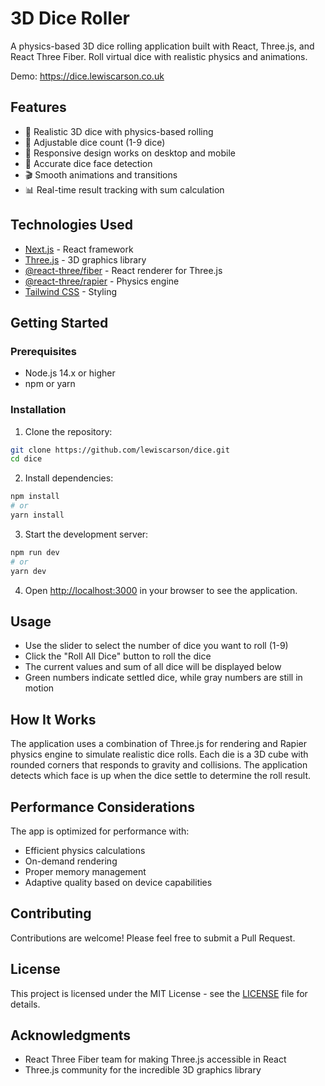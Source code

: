 # 3D Dice Roller

A physics-based 3D dice rolling application built with React, Three.js, and React Three Fiber. Roll virtual dice with realistic physics and animations.

Demo: https://dice.lewiscarson.co.uk

## Features

- 🎲 Realistic 3D dice with physics-based rolling
- 🔢 Adjustable dice count (1-9 dice)
- 📱 Responsive design works on desktop and mobile
- 🎯 Accurate dice face detection
- 🎬 Smooth animations and transitions
- 📊 Real-time result tracking with sum calculation

## Technologies Used

- [Next.js](https://nextjs.org/) - React framework
- [Three.js](https://threejs.org/) - 3D graphics library
- [@react-three/fiber](https://github.com/pmndrs/react-three-fiber) - React renderer for Three.js
- [@react-three/rapier](https://github.com/pmndrs/react-three-rapier) - Physics engine
- [Tailwind CSS](https://tailwindcss.com/) - Styling

## Getting Started

### Prerequisites

- Node.js 14.x or higher
- npm or yarn

### Installation

1. Clone the repository:
```bash
git clone https://github.com/lewiscarson/dice.git
cd dice
```

2. Install dependencies:
```bash
npm install
# or
yarn install
```

3. Start the development server:
```bash
npm run dev
# or
yarn dev
```

4. Open [http://localhost:3000](http://localhost:3000) in your browser to see the application.

## Usage

- Use the slider to select the number of dice you want to roll (1-9)
- Click the "Roll All Dice" button to roll the dice
- The current values and sum of all dice will be displayed below
- Green numbers indicate settled dice, while gray numbers are still in motion

## How It Works

The application uses a combination of Three.js for rendering and Rapier physics engine to simulate realistic dice rolls. Each die is a 3D cube with rounded corners that responds to gravity and collisions. The application detects which face is up when the dice settle to determine the roll result.

## Performance Considerations

The app is optimized for performance with:
- Efficient physics calculations
- On-demand rendering
- Proper memory management
- Adaptive quality based on device capabilities

## Contributing

Contributions are welcome! Please feel free to submit a Pull Request.

## License

This project is licensed under the MIT License - see the [LICENSE](LICENSE) file for details.

## Acknowledgments

- React Three Fiber team for making Three.js accessible in React
- Three.js community for the incredible 3D graphics library
